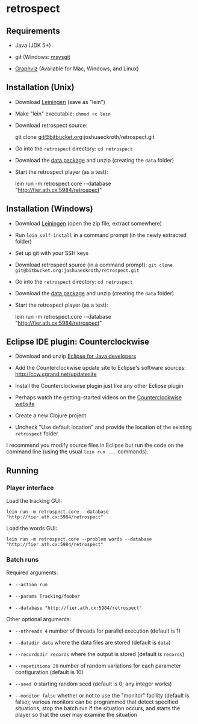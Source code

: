 # retrospect

## Requirements

- Java (JDK 5+)

- git (Windows: [msysgit](http://code.google.com/p/msysgit/)

- [Graphviz](http://www.graphviz.org/Download.php) (Available for Mac,
  Windows, and Linux)

## Installation (Unix)

- Download [Leiningen][lein-unix] (save as "lein")

- Make "lein" executable: `chmod +x lein`

- Download retrospect source:

    git clone git@bitbucket.org:joshuaeckroth/retrospect.git

- Go into the `retrospect` directory: `cd retrospect`

- Download the [data package][data] and unzip (creating the `data`
  folder)

- Start the retrospect player (as a test):

    lein run -m retrospect.core --database "http://fier.ath.cx:5984/retrospect"

## Installation (Windows)

- Download [Leiningen][lein-win] (open the zip file, extract
  somewhere)

- Run `lein self-install` in a command prompt (in the newly extracted
  folder)

- Set up git with your SSH keys

- Download retrospect source (in a command prompt):
  `git clone git@bitbucket.org:joshuaeckroth/retrospect.git`

- Go into the `retrospect` directory: `cd retrospect`

- Download the [data package][data] and unzip (creating the `data`
  folder)

- Start the retrospect player (as a test):

    lein run -m retrospect.core --database "http://fier.ath.cx:5984/retrospect"
    
## Eclipse IDE plugin: Counterclockwise

- Download and unzip [Eclipse for Java developers](http://eclipse.org/downloads/)

- Add the Counterclockwise update site to Eclipse's software sources:
  http://ccw.cgrand.net/updatesite
  
- Install the Counterclockwise plugin just like any other Eclipse plugin
  
- Perhaps watch the getting-started videos on the [Counterclockwise
  website](http://code.google.com/p/counterclockwise/)
  
- Create a new Clojure project

- Uncheck "Use default location" and provide the location of the
  existing `retrospect` folder
  
I recommend you modify source files in Eclipse but run the code on the
command line (using the usual `lein run ...` commands).
    
## Running

### Player interface

Load the tracking GUI:

    lein run -m retrospect.core --database "http://fier.ath.cx:5984/retrospect"
    
Load the words GUI:

    lein run -m retrospect.core --problem words --database "http://fier.ath.cx:5984/retrospect"
    
### Batch runs

Required arguments:

- `--action run`

- `--params Tracking/foobar`

- `--database "http://fier.ath.cx:5984/retrospect"`

Other optional arguments:

- `--nthreads 4` number of threads for parallel execution (default is
  1)

- `--datadir data` where the data files are stored (default is `data`)

- `--recordsdir records` where the output is stored (default is
  `records`)

- `--repetitions 20` number of random variations for each parameter
  configuration (default is 10)
  
- `--seed 0` starting random seed (default is 0; any integer works)

- `--monitor false` whether or not to use the "monitor" facility
  (default is false); various monitors can be programmed that detect
  specified situations, stop the batch run if the situation occurs,
  and starts the player so that the user may examine the situation

[lein-unix]: https://raw.github.com/technomancy/leiningen/stable/bin/lein
[lein-win]: https://github.com/downloads/technomancy/leiningen/leiningen-1.5.2-win.zip
[data]: https://bitbucket.org/joshuaeckroth/retrospect/downloads/retrospect-data.zip
